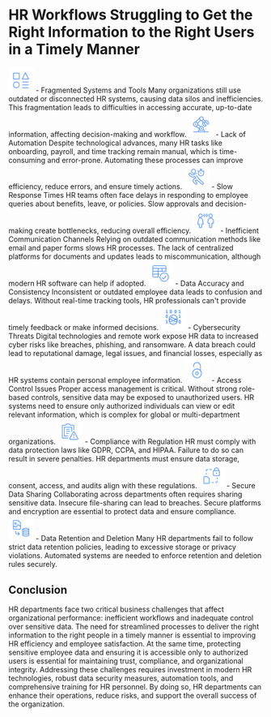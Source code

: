 # HR Workflows Struggling to Get the Right Information to the Right Users in a Timely Manner

<img width="50" alt="image" src="business_challenge_assets/1.png">
- Fragmented Systems and Tools
Many organizations still use outdated or disconnected HR systems, causing data silos and inefficiencies. This fragmentation leads to difficulties in accessing accurate, up-to-date information, affecting decision-making and workflow.

<img width="50" alt="image" src="business_challenge_assets/2.png">
- Lack of Automation
Despite technological advances, many HR tasks like onboarding, payroll, and time tracking remain manual, which is time-consuming and error-prone. Automating these processes can improve efficiency, reduce errors, and ensure timely actions.

<img width="50" alt="image" src="business_challenge_assets/3.png">
- Slow Response Times
HR teams often face delays in responding to employee queries about benefits, leave, or policies. Slow approvals and decision-making create bottlenecks, reducing overall efficiency.

<img width="50" alt="image" src="business_challenge_assets/4.png">
- Inefficient Communication Channels
Relying on outdated communication methods like email and paper forms slows HR processes. The lack of centralized platforms for documents and updates leads to miscommunication, although modern HR software can help if adopted.

<img width="50" alt="image" src="business_challenge_assets/5.png">
- Data Accuracy and Consistency
Inconsistent or outdated employee data leads to confusion and delays. Without real-time tracking tools, HR professionals can't provide timely feedback or make informed decisions.

<img width="50" alt="image" src="business_challenge_assets/6.png">
- Cybersecurity Threats
Digital technologies and remote work expose HR data to increased cyber risks like breaches, phishing, and ransomware. A data breach could lead to reputational damage, legal issues, and financial losses, especially as HR systems contain personal employee information.

<img width="50" alt="image" src="business_challenge_assets/7.png">
- Access Control Issues
Proper access management is critical. Without strong role-based controls, sensitive data may be exposed to unauthorized users. HR systems need to ensure only authorized individuals can view or edit relevant information, which is complex for global or multi-department organizations.

<img width="50" alt="image" src="business_challenge_assets/8.png">
- Compliance with Regulation
HR must comply with data protection laws like GDPR, CCPA, and HIPAA. Failure to do so can result in severe penalties. HR departments must ensure data storage, consent, access, and audits align with these regulations.

<img width="50" alt="image" src="business_challenge_assets/9.png">
- Secure Data Sharing
Collaborating across departments often requires sharing sensitive data. Insecure file-sharing can lead to breaches. Secure platforms and encryption are essential to protect data and ensure compliance.

<img width="50" alt="image" src="business_challenge_assets/10.png">
- Data Retention and Deletion
Many HR departments fail to follow strict data retention policies, leading to excessive storage or privacy violations. Automated systems are needed to enforce retention and deletion rules securely.

## Conclusion
HR departments face two critical business challenges that affect organizational performance: inefficient workflows and inadequate control over sensitive data. The need for streamlined processes to deliver the right information to the right people in a timely manner is essential to improving HR efficiency and employee satisfaction. At the same time, protecting sensitive employee data and ensuring it is accessible only to authorized users is essential for maintaining trust, compliance, and organizational integrity.
Addressing these challenges requires investment in modern HR technologies, robust data security measures, automation tools, and comprehensive training for HR personnel. By doing so, HR departments can enhance their operations, reduce risks, and support the overall success of the organization.
